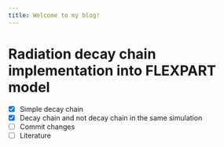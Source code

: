 ```yaml
---
title: Welcome to my blog!
---
```

# Radiation decay chain implementation into FLEXPART model
- [x] Simple decay chain
- [x] Decay chain and not decay chain in the same simulation
- [ ] Commit changes
- [ ] Literature
